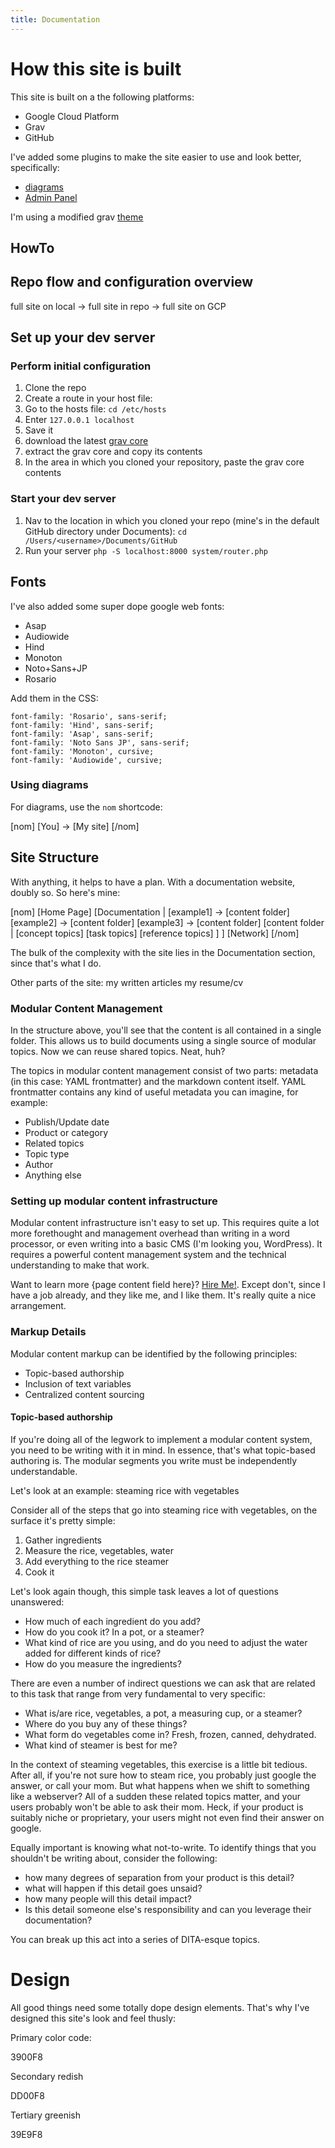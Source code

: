 ```yaml
---
title: Documentation
---
```


# How this site is built

This site is built on a the following platforms:

* Google Cloud Platform
* Grav
* GitHub

I've added some plugins to make the site easier to use and look better, specifically:

* [diagrams](https://github.com/OleVik/grav-plugin-nomnoml-uml-diagrams)
* [Admin Panel](https://github.com/getgrav/grav-plugin-admin/blob/develop/README.md)

I'm using a modified grav [theme](https://getgrav.org/downloads/themes)

## HowTo

## Repo flow and configuration overview

full site on local -> full site in repo -> full site on GCP

## Set up your dev server

### Perform initial configuration

1. Clone the repo
2. Create a route in your host file:
  1. Go to the hosts file: `cd /etc/hosts`
  2. Enter `127.0.0.1 localhost`
  3. Save it
3. download the latest [grav core](https://getgrav.org/downloads)
4. extract the grav core and copy its contents
5. In the area in which you cloned your repository, paste the grav core contents

### Start your dev server

1. Nav to the location in which you cloned your repo (mine's in the default GitHub directory under Documents): `cd /Users/<username>/Documents/GitHub`
2. Run your server `php -S localhost:8000 system/router.php`

## Fonts

I've also added some super dope google web fonts:

* Asap
* Audiowide
* Hind
* Monoton
* Noto+Sans+JP
* Rosario

Add them in the CSS:

```
font-family: 'Rosario', sans-serif;
font-family: 'Hind', sans-serif;
font-family: 'Asap', sans-serif;
font-family: 'Noto Sans JP', sans-serif;
font-family: 'Monoton', cursive;
font-family: 'Audiowide', cursive;
```

### Using diagrams

For diagrams, use the `nom` shortcode:

[nom]
[You] -> [My site]
[/nom]

## Site Structure

With anything, it helps to have a plan. With a documentation website, doubly so. So here's mine:

[nom]
[Home Page]
[Documentation |
  [example1] -> [content folder]
  [example2] -> [content folder]
  [example3] -> [content folder]
  [content folder |
    [concept topics]
    [task topics]
    [reference topics]
  ]
]
[Network]
[/nom]

The bulk of the complexity with the site lies in the Documentation section, since that's what I do.

Other parts of the site:
my written articles
my resume/cv

### Modular Content Management

In the structure above, you'll see that the content is all contained in a single folder. This allows us to build documents using a single source of modular topics. Now we can reuse shared topics. Neat, huh?

The topics in modular content management consist of two parts: metadata (in this case: YAML frontmatter) and the markdown content itself. YAML frontmatter contains any kind of useful metadata you can imagine, for example:

  * Publish/Update date
  * Product or category
  * Related topics
  * Topic type
  * Author
  * Anything else

### Setting up modular content infrastructure

Modular content infrastructure isn't easy to set up. This requires quite a lot more forethought and management overhead than writing in a word processor, or even writing into a basic CMS (I'm looking you, WordPress). It requires a powerful content management system and the technical understanding to make that work.

Want to learn more {page content field here}? [Hire Me!](google.com). Except don't, since I have a job already, and they like me, and I like them. It's really quite a nice arrangement.

### Markup Details

Modular content markup can be identified by the following principles:

  * Topic-based authorship
  * Inclusion of text variables
  * Centralized content sourcing

#### Topic-based authorship

If you're doing all of the legwork to implement a modular content system, you need to be writing with it in mind. In essence, that's what topic-based authoring is. The modular segments you write must be independently understandable.

Let's look at an example: steaming rice with vegetables

Consider all of the steps that go into steaming rice with vegetables, on the surface it's pretty simple:

1. Gather ingredients
2. Measure the rice, vegetables, water
3. Add everything to the rice steamer
4. Cook it

Let's look again though, this simple task leaves a lot of questions unanswered:

* How much of each ingredient do you add?
* How do you cook it? In a pot, or a steamer?
* What kind of rice are you using, and do you need to adjust the water added for different kinds of rice?
* How do you measure the ingredients?

There are even a number of indirect questions we can ask that are related to this task that range from very fundamental to very specific:

* What is/are rice, vegetables, a pot, a measuring cup, or a steamer?
* Where do you buy any of these things?
* What form do vegetables come in? Fresh, frozen, canned, dehydrated.
* What kind of steamer is best for me?

In the context of steaming vegetables, this exercise is a little bit tedious. After all, if you're not sure how to steam rice, you probably just google the answer, or call your mom. But what happens when we shift to something like a webserver? All of a sudden these related topics matter, and your users probably won't be able to ask their mom. Heck, if your product is suitably niche or proprietary, your users might not even find their answer on google.

Equally important is knowing what not-to-write. To identify things that you shouldn't be writing about, consider the following:

* how many degrees of separation from your product is this detail?
* what will happen if this detail goes unsaid?
* how many people will this detail impact?
* Is this detail someone else's responsibility and can you leverage their documentation?


You can break up this act into a series of DITA-esque topics.

# Design

All good things need some totally dope design elements. That's why I've designed this site's look and feel thusly:

Primary color code:

3900F8

Secondary redish

DD00F8

Tertiary greenish

39E9F8
